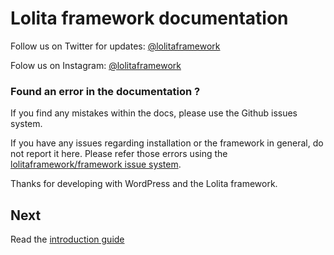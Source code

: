 Lolita framework documentation
===
Follow us on Twitter for updates: [@lolitaframework](https://twitter.com/lolitaframework)

Folow us on Instagram: [@lolitaframework](https://www.instagram.com/lolitaframework/)

### Found an error in the documentation ?

If you find any mistakes within the docs, please use the Github issues system.

If you have any issues regarding installation or the framework in general, do not report it here. Please refer those errors using the [lolitaframework/framework issue system](https://github.com/lolitaframework/framework/issues?state=open).

Thanks for developing with WordPress and the Lolita framework.

Next
----
Read the [introduction guide](https://github.com/lolitaframework/documentation/blob/master/introduction.md)
